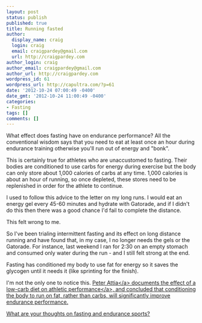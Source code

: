 ```yaml
---
layout: post
status: publish
published: true
title: Running fasted
author:
  display_name: craig
  login: craig
  email: craigpardey@gmail.com
  url: http://craigpardey.com
author_login: craig
author_email: craigpardey@gmail.com
author_url: http://craigpardey.com
wordpress_id: 61
wordpress_url: http://capultra.com/?p=61
date: '2012-10-24 07:00:49 -0400'
date_gmt: '2012-10-24 11:00:49 -0400'
categories:
- Fasting
tags: []
comments: []
---
```

<p>What effect does fasting have on endurance performance?  All the conventional wisdom says that you need to eat at least once an hour during endurance training otherwise you'll run out of energy and "bonk".</p>
<p>This is certainly true for athletes who are unaccustomed to fasting.  Their bodies are conditioned to use carbs for energy during exercise but the body can only store about 1,000 calories of carbs at any time.  1,000 calories is about an hour of running, so once depleted, these stores need to be replenished in order for the athlete to continue.</p>
<p>I used to follow this advice to the letter on my long runs. I would eat an energy gel every 45-60 minutes and hydrate with Gatorade, and if I didn't do this then there was a good chance I'd fail to complete the distance.  </p>
<p>This felt wrong to me.</p>
<p>So I've been trialing intermittent fasting and its effect on long distance running and have found that, in my case, I no longer needs the gels or the Gatorade.  For instance, last weekend I ran for 2:30 on an empty stomach and consumed only water during the run - and I still felt strong at the end.</p>
<p>Fasting has conditioned my body to use fat for energy so it saves the glycogen until it needs it (like sprinting for the finish).</p>
<p>I'm not the only one to notice this.  <a href="https:&#47;&#47;twitter.com&#47;eatlikepete">Peter Attia<&#47;a> documents the effect of a<br />
<a href="http:&#47;&#47;eatingacademy.com&#47;how-a-low-carb-diet-affected-my-athletic-performance">low-carb diet on athletic performance<&#47;a>, and concluded that conditioning the body to run on fat, rather than carbs, will significantly improve endurance performance.</p>
<p>What are your thoughts on fasting and endurance sports?</p>
